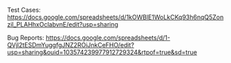 Test Cases:
https://docs.google.com/spreadsheets/d/1kOWBlE1WoLkCKq93h6nqQ5Zonzil_PLAHhxOclabvnE/edit?usp=sharing

Bug Reports:
https://docs.google.com/spreadsheets/d/1-QVjl2tESDmYuggfgJNZ2ROiJnkCeFHO/edit?usp=sharing&ouid=103574239977912729324&rtpof=true&sd=true